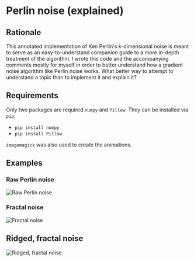 Perlin noise (explained)
========================

Rationale
---------
This annotated implementation of Ken Perlin's k-dimensional noise
is meant to serve as an easy-to-understand companion guide to a more in-depth
treatment of the algorithm. I wrote this code and the accompanying comments
mostly for myself in order to better understand how a gradient noise algorithm
like Perlin noise works. What better way to attempt to understand a topic
than to implement it and explain it?

Requirements
------------
Only two packages are required `numpy` and `Pillow`. They can be installed
via `pip`:
* `pip install numpy`
* `pip install Pillow`

`imagemagick` was also used to create the animations.

Examples
--------
### Raw Perlin noise ###
![Raw Perlin noise](http://i.imgur.com/4Pf7rEa.gif)

### Fractal noise ###
![Fractal noise](http://i.imgur.com/IJvpqAa.gif)

## Ridged, fractal noise ###
![Ridged, fractal noise](http://i.imgur.com/exkVnu9.gif)
